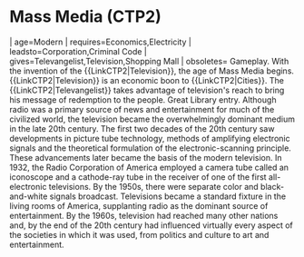 # Mass Media (CTP2)

 | age=Modern
 | requires=Economics,Electricity
 | leadsto=Corporation,Criminal Code
 | gives=Televangelist,Television,Shopping Mall
 | obsoletes=
Gameplay.
With the invention of the {{LinkCTP2|Television}}, the age of Mass Media begins. {{LinkCTP2|Television}} is an economic boon to {{LinkCTP2|Cities}}. The {{LinkCTP2|Televangelist}} takes advantage of television's reach to bring his message of redemption to the people.
Great Library entry.
Although radio was a primary source of news and entertainment for much of the civilized world, the television became the overwhelmingly dominant medium in the late 20th century. The first two decades of the 20th century saw developments in picture tube technology, methods of amplifying electronic signals and the theoretical formulation of the electronic-scanning principle. These advancements later became the basis of the modern television. In 1932, the Radio Corporation of America employed a camera tube called an iconoscope and a cathode-ray tube in the receiver of one of the first all-electronic televisions. By the 1950s, there were separate color and black-and-white signals broadcast. Televisions became a standard fixture in the living rooms of America, supplanting radio as the dominant source of entertainment. By the 1960s, television had reached many other nations and, by the end of the 20th century had influenced virtually every aspect of the societies in which it was used, from politics and culture to art and entertainment.